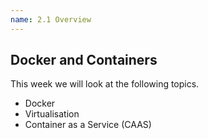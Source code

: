 ```yaml
---
name: 2.1 Overview
---
```


## Docker and Containers

This week we will look at the following topics.

- Docker
- Virtualisation
- Container as a Service (CAAS)

